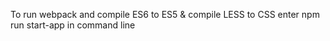 To run webpack and compile ES6 to ES5 & compile LESS to CSS enter npm run start-app in command line
